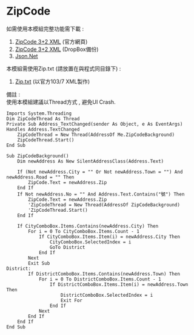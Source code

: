 ZipCode
=======
如需使用本模組完整功能需下載 :    
1. [ZipCode 3+2 XML][1] (官方網頁)  
2. [ZipCode 3+2 XML][4] (DropBox備份)      
3. [Json.Net][2]   
                            
本模組需使用Zip.txt (請放置在與程式同目錄下) :     
1. [Zip.txt][3] (以官方103/7 XML製作)    
                    
備註 :     
使用本模組建議以Thread方式 , 避免UI Crash.           
```   
Imports System.Threading
Dim ZipCodeThread As Thread
Private Sub Address_TextChanged(sender As Object, e As EventArgs) Handles Address.TextChanged
    ZipCodeThread = New Thread(AddressOf Me.ZipCodeBackground)
    ZipCodeThread.Start()
End Sub 
```
```
Sub ZipCodeBackground()
    Dim newAddress As New SilentAddressClass(Address.Text)

    If (Not newAddress.City = "" Or Not newAddress.Town = "") And newAddress.Road = "" Then
        ZipCode.Text = newAddress.Zip
    End If
    If Not newAddress.No = "" And Address.Text.Contains("號") Then
        ZipCode.Text = newAddress.Zip
        'ZipCodeThread = New Thread(AddressOf ZipCodeBackground)
        'ZipCodeThread.Start()
    End If

    If CityComboBox.Items.Contains(newAddress.City) Then
        For i = 0 To CityComboBox.Items.Count - 1
            If CityComboBox.Items.Item(i) = newAddress.City Then
                CityComboBox.SelectedIndex = i
                GoTo District
            End If
        Next
        Exit Sub
District:
        If DistrictComboBox.Items.Contains(newAddress.Town) Then
            For i = 0 To DistrictComboBox.Items.Count - 1
                If DistrictComboBox.Items.Item(i) = newAddress.Town Then
                    DistrictComboBox.SelectedIndex = i
                    Exit For
                End If
            Next
        End If
    End If
End Sub
```    

[1]: http://www.post.gov.tw/post/internet/Download/all_list.jsp?ID=2201#dl_txt_s_A0206
[2]: https://json.codeplex.com/releases
[3]: https://www.dropbox.com/s/30lfni4jpdkoy28/Zip.txt?dl=0
[4]: https://www.dropbox.com/s/qrk2yfo6zc941tl/Zip32_10307.xml?dl=0
